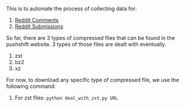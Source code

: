 This is to automate the process of collecting data for:
1. [Reddit Comments](https://files.pushshift.io/reddit/comments/)
2. [Reddit Submissions](https://files.pushshift.io/reddit/submissions/)

So far, there are 3 types of compressed files that can be found in the pushshift website.
3 types of those files are dealt with eventually.
1. zst
2. bz2
3. xz

For now, to download any specific type of compressed file, 
we use the following command:

1. For zst files:
`python deal_with_zst.py URL`
